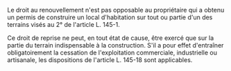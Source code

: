 Le droit au renouvellement n'est pas opposable au propriétaire qui a obtenu un permis de construire un local d'habitation sur tout ou partie d'un des terrains visés au 2° de l'article L. 145-1.

Ce droit de reprise ne peut, en tout état de cause, être exercé que sur la partie du terrain indispensable à la construction. S'il a pour effet d'entraîner obligatoirement la cessation de l'exploitation commerciale, industrielle ou artisanale, les dispositions de l'article L. 145-18 sont applicables.
